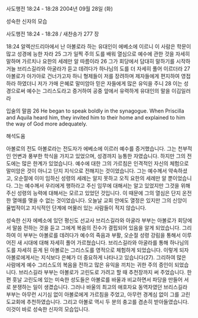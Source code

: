 사도행전 18:24 - 18:28 
2004년 09월 28일 (화)

성숙한 신자의 모습



사도행전 18:24 - 18:28 / 새찬송가 277 장


18:24 알렉산드리아에서 난 아볼로라 하는 유대인이 에베소에 이르니 이 사람은 학문이 많고 성경에 능한 자라
25 그가 일찍 주의 도를 배워 열심으로 예수에 관한 것을 자세히 말하며 가르치나 요한의 세례만 알 따름이라
26 그가 회당에서 담대히 말하기를 시작하거늘 브리스길라와 아굴라가 듣고 데려다가 하나님의 도를 더 자세히 풀어 이르더라
27 아볼로가 아가야로 건너가고자 하니 형제들이 저를 장려하며 제자들에게 편지하여 영접하라 하였더니 저가 가매 은혜로 말미암아 믿은 자들에게 많은 유익을 주니
28 이는 성경으로써 예수는 그리스도라고 증거하여 공중 앞에서 유력하게 유대인의 말을 이김일러라

입술의 말씀
26 He began to speak boldly in the synagogue. When Priscilla and Aquila heard him, they invited him to their home and explained to him the way of God more adequately.

해석도움





아볼로의 전도
아볼로라는 전도자가 에베소에 이르러 예수를 증거했습니다. 그는 천부적인 언변과 풍부한 학식을 가지고 있었으며, 성경까지 능통한 자였습니다. 하지만 그의 전도에는 많은 한계가 있었습니다. 예수에 대한 그의 가르침은 인격적인 자신의 체험으로 말미암은 것이 아니고 단지 지식으로 전해지는 것이었습니다. 그는 예수께서 약속하셨고, 오순절에 이미 임하신 성령의 세례는 알지 못하고 오직 요한의 세례만 알 뿐이었습니다. 그는 예수께서 우리에게 행하라고 주신 임무에 대해서는 알고 있었지만 그것을 위해 주신 성령의 능력에 대해서는 모르고 있었던 것입니다. 이 때문에 그의 열심은 단지 온전한 열매를 맺을 수 없는 것이었습니다. 오늘날 교회 안에도 열정은 있지만 그의 신앙이 율법적이고 지식적인 단계에 머물러 있는 사람들이 적지 않습니다.  

성숙한 신자
에베소에 있던 평신도 선교사 브리스길라와 아굴라 부부는 아볼로가 회당에서 말씀 전하는 것을 듣고 그에게 복음의 진수가 결핍되어 있음을 알게 되었습니다. 그리하여 이 부부는 아볼로를 데려다가 예수의 죽음과 부활, 오순절 성령 강림을 통해서 이루어진 새 시대에 대해 자세히 풀어 가르쳤습니다. 브리스길라와 아굴라를 통해 하나님의 도를 자세히 듣게 된 아볼로는 그리스도를 영적으로 체험하게 되었습니다. 이렇게 되자 아볼로에게서는 지식보다 은혜가 더 중요하게 나타나고 있습니다(27). 그리하여 많은 사람에게 예수 그리스도의 복음을 전하고 많은 유익을 끼치는 귀한 주의 증인이 되었습니다. 브리스길라 부부는 아볼로가 고린도로 가려고 할 때 추천장까지 써 주었습니다. 한편 훗날 고린도에 있는 미숙한 성도들은 아볼로를 바울과 비교하면서 파당을 만들어 서로 분쟁하는 일이 생겼습니다. 그러나 바울의 최고의 애호자요 동역자였던 브리스길라 부부는 아무런 시기심 없이 아볼로에게 가르침을 주었고, 아무런 경계심 없이 그를 고린도교회에 추천하였습니다. 그리고 아볼로 역시 두 분의 충고를 겸손히 받아들였습니다. 이것이 바로 성숙한 신자의 모습입니다.